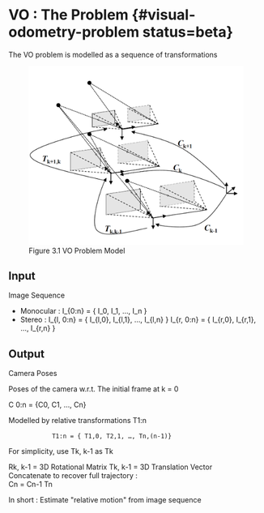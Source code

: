 # VO : The Problem {#visual-odometry-problem status=beta}

The VO problem is modelled as a sequence of transformations

<figure class="stretch">
<img src="figures/vo_scheme.png"/>
<figcaption>Figure 3.1 VO Problem Model </figcaption>
</figure>


## Input     
Image Sequence

* Monocular : I_{0:n}  = { I_0, I_1, …, I_n }       
* Stereo    : I_{l, 0:n}  = { I_{l,0}, I_{l,1}, …, I_{l,n} }
              I_{r, 0:n}  = { I_{r,0}, I_{r,1}, …, I_{r,n} }   

## Output
Camera Poses

Poses of the camera w.r.t. The initial frame at k = 0

C 0:n = {C0, C1, …, Cn}  

Modelled by relative transformations T1:n

                T1:n = { T1,0, T2,1, …, Tn,(n-1)}      

For simplicity, use Tk, k-1 as Tk      


Rk, k-1 = 3D Rotational Matrix
                                                                                                                             Tk, k-1 = 3D Translation Vector              
Concatenate to recover full trajectory  :    
Cn = Cn-1 Tn                                      



In short : Estimate "relative motion" from image sequence   
